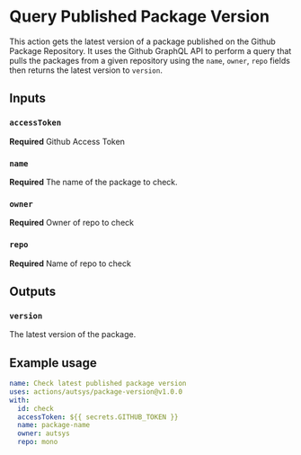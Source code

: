 # Query Published Package Version

This action gets the latest version of a package published on the Github Package Repository. It uses the Github GraphQL API to perform a query that pulls the packages from a given repository using the `name`, `owner`, `repo` fields then returns the latest version to `version`.

## Inputs

### `accessToken`

**Required** Github Access Token

### `name`

**Required** The name of the package to check.

### `owner`

**Required** Owner of repo to check

### `repo`

**Required** Name of repo to check

## Outputs

### `version`

The latest version of the package.

## Example usage

```yaml
name: Check latest published package version
uses: actions/autsys/package-version@v1.0.0
with:
  id: check
  accessToken: ${{ secrets.GITHUB_TOKEN }}
  name: package-name
  owner: autsys
  repo: mono
```
